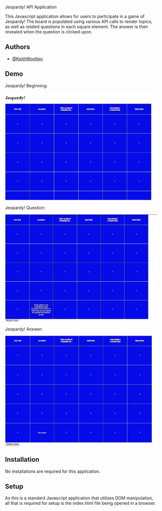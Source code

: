 
Jeopardy! API Application

This Javascript application allows for users to participate in a game of Jeopardy! The board is populated using various API calls to render topics, as well as related questions in each square element. The answer is then revealed when the question is clicked upon.


## Authors

- [@KeithWootten](https://www.github.com/KeithJamesW)


## Demo

Jeopardy! Beginning: 


![](https://github.com/KeithJamesW/JeopardyProject/blob/main/JeopardyBeginning.jpg)

Jeopardy! Question:


![](https://github.com/KeithJamesW/JeopardyProject/blob/main/Jeopardy%20Question.jpg)

Jeopardy! Answer: 


![](https://github.com/KeithJamesW/JeopardyProject/blob/main/Jeopardy%20Answer.jpg)

## Installation

No installations are required for this application.
## Setup

As this is a standard Javascript application that utilizes DOM manipulation, all that is required for setup is the index.html file being opened in a browser.
